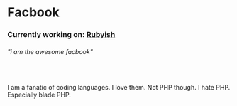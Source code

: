 <html>
  <body>
    <h1>Facbook</h1>
    <h3>Currently working on: <a href="https://github.com/Facbook11111/Kapish-Rewrite">Rubyish</a></h3>
    <h6><i>"i am the awesome facbook"</i></h6>
    <br>
    <p>I am a fanatic of coding languages. I love them. Not PHP though. I hate PHP. Especially blade PHP.</p>
  </body>
</html>
